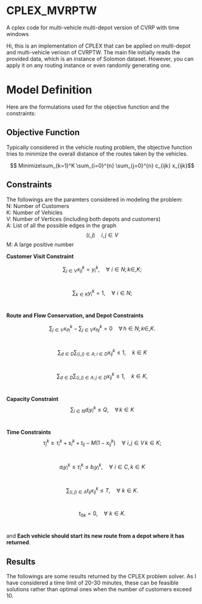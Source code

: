 # CPLEX_MVRPTW
A cplex code for multi-vehicle multi-depot version of CVRP with time windows

Hi, this is an implementation of CPLEX that can be applied on multi-depot and multi-vehicle veriosn of CVRPTW. The main file initially reads the provided data, which is an instance of Solomon dataset. However, you can apply it on any routing instance or even randomly generating one. 

# Model Definition
Here are the formulations used for the objective function and the constraints:

## Objective Function
Typically considered in the vehicle routing problem, the objective function tries to minimize the overall distance of the routes taken by the vehicles. 

$$ Minimize\sum_{k=1}^K \sum_{i=0}^{n} \sum_{j=0}^{n} c_{ijk} x_{ijk}$$

## Constraints <br>
The followings are the paramters considered in modeling the problem: <br>
N: Number of Customers <br>
K: Number of Vehicles <br>
V: Number of Vertices (including both depots and customers) <br>
A: List of all the possible edges in the graph $$(i, j) \quad i, j \in V$$ 
M: A large positive number <br>

**Customer Visit Constraint** <br>

$$\sum_{j \in V }  x_{ij}^{k} = y_{i}^{k}, \quad \forall \, \,  i \in N; \, k \in,  K;$$ <br>

$$\sum_{k \in K } y_{i}^{k} = 1, \quad \forall \, \,  i \in N;$$ <br>


**Route and Flow Conservation, and Depot Constraints** <br>

$$\sum_{j \in V }  x_{ih}^{k} - \sum_{j \in V }  x_{hj}^{k} = 0 \quad \forall \,  h \in N; \, k \in, K.$$ <br>

$$\sum_{d \in D} \sum_{(i,j) \in A; i \in D}  x_{ij}^{k} \leq 1, \quad k \in K$$ <br>

$$\sum_{d \in D} \sum_{(i,j) \in A; j \in D}  x_{ij}^{k} \leq 1, \quad k \in K,$$ <br>

**Capacity Constraint**<br>
$$\sum_{i \in N} d_i y_{i}^{k} \leq Q, \quad \forall \, k \in K$$<br>

**Time Constraints**<br>
$$\tau_{j}^{k} \geq \tau_{i}^{k} + s_{i}^{k} + t_{ij} - M(1 - x_{ij}^{k}) \quad \forall \, \, i, j \in V \, k \in K;$$<br>

$$a_i y_{i}^{k} \leq \tau_{i}^{k} \leq b_i y_{i}^{k}, \quad \forall \, \, i \in C, k \in K$$<br>

$$\sum_{(i,j) \in A} t_{ij} x_{ij}^{k} \leq T, \quad \forall \, \, k \in K.$$<br>

$$t_{0k} = 0, \quad \forall \, \, k \in K.$$<br>

and **Each vehicle should start its new route from a depot where it has returned**.<br>

## Results
The followings are some results returned by the CPLEX problem solver. As I have considered a time limit of 20-30 minutes, these can be feasible solutions rather than optimal ones when the number of customers exceed 10.





